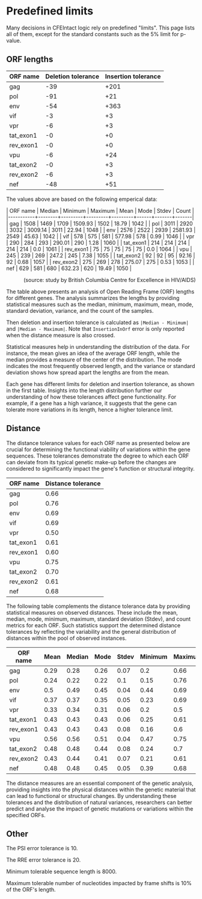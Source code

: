 
# Predefined limits

Many decisions in CFEIntact logic rely on predefined "limits".
This page lists all of them,
except for the standard constants such as the 5% limit for p-value.

## ORF lengths

| ORF name  | Deletion tolerance | Insertion tolerance |
|-----------|--------------------|---------------------|
| gag       | -39                | +201                |
| pol       | -91                | +21                 |
| env       | -54                | +363                |
| vif       | -3                 | +3                  |
| vpr       | -6                 | +3                  |
| tat_exon1 | -0                 | +0                  |
| rev_exon1 | -0                 | +0                  |
| vpu       | -6                 | +24                 |
| tat_exon2 | -0                 | +3                  |
| rev_exon2 | -6                 | +3                  |
| nef       | -48                | +51                 |

The values above are based on the following emperical data:

| ORF name  | Median | Minimum | Maximum |    Mean | Mode | Stdev | Count |
|-----------+--------+---------+---------+---------+------+-------+-------|
| gag       |   1508 |    1469 |    1709 | 1509.93 | 1502 | 18.79 |  1042 |
| pol       |   3011 |    2920 |    3032 | 3009.14 | 3011 | 22.94 |  1048 |
| env       |   2576 |    2522 |    2939 | 2581.93 | 2549 | 45.63 |  1042 |
| vif       |    578 |     575 |     581 |  577.98 |  578 |  0.99 |  1046 |
| vpr       |    290 |     284 |     293 |  290.01 |  290 |  1.28 |  1060 |
| tat_exon1 |    214 |     214 |     214 |     214 |  214 |   0.0 |  1061 |
| rev_exon1 |     75 |      75 |      75 |      75 |   75 |   0.0 |  1064 |
| vpu       |    245 |     239 |     269 |   247.2 |  245 |  7.38 |  1055 |
| tat_exon2 |     92 |      92 |      95 |   92.16 |   92 |  0.68 |  1057 |
| rev_exon2 |    275 |     269 |     278 |  275.07 |  275 |  0.53 |  1053 |
| nef       |    629 |     581 |     680 |  632.23 |  620 | 19.49 |  1050 |

<div style='width: 100%; text-align: right;'><tiny>(source: study by British Columbia Centre for Excellence in HIV/AIDS)</tiny></div>


The table above presents an analysis of Open Reading Frame (ORF) lengths for different genes. The analysis summarizes the lengths by providing statistical measures such as the median, minimum, maximum, mean, mode, standard deviation, variance, and the count of the samples.

Then deletion and insertion tolerance is calculated as `|Median - Minimum|` and `|Median - Maximum|`.
Note that `InsertionInOrf` error is only reported when the distance measure is also crossed.

Statistical measures help in understanding the distribution of the data. For instance, the mean gives an idea of the average ORF length, while the median provides a measure of the center of the distribution. The mode indicates the most frequently observed length, and the variance or standard deviation shows how spread apart the lengths are from the mean.


Each gene has different limits for deletion and insertion tolerance, as shown in the first table. Insights into the length distribution further our understanding of how these tolerances affect gene functionality. For example, if a gene has a high variance, it suggests that the gene can tolerate more variations in its length, hence a higher tolerance limit.

## Distance

The distance tolerance values for each ORF name as presented below are
crucial for determining the functional viability of variations within
the gene sequences. These tolerances demonstrate the degree to which
each ORF can deviate from its typical genetic make-up before the
changes are considered to significantly impact the gene's function or
structural integrity.

| ORF name  | Distance tolerance |
|-----------|--------------------|
| gag       | 0.66               |
| pol       | 0.76               |
| env       | 0.69               |
| vif       | 0.69               |
| vpr       | 0.50               |
| tat_exon1 | 0.61               |
| rev_exon1 | 0.60               |
| vpu       | 0.75               |
| tat_exon2 | 0.70               |
| rev_exon2 | 0.61               |
| nef       | 0.68               |

The following table complements the distance tolerance data by
providing statistical measures on observed distances. These include
the mean, median, mode, minimum, maximum, standard deviation (Stdev),
and count metrics for each ORF. Such statistics support the determined
distance tolerances by reflecting the variability and the general
distribution of distances within the pool of observed instances.

| ORF name  | Mean | Median | Mode | Stdev | Minimum | Maximum | Count |
|-----------|------|--------|------|-------|---------|---------|-------|
| gag       | 0.29 | 0.28   | 0.26 | 0.07  | 0.2     | 0.66    | 2054  |
| pol       | 0.24 | 0.22   | 0.22 | 0.1   | 0.15    | 0.76    | 2054  |
| env       | 0.5  | 0.49   | 0.45 | 0.04  | 0.44    | 0.69    | 2056  |
| vif       | 0.37 | 0.37   | 0.35 | 0.05  | 0.23    | 0.69    | 2066  |
| vpr       | 0.33 | 0.34   | 0.31 | 0.06  | 0.2     | 0.5     | 2071  |
| tat_exon1 | 0.43 | 0.43   | 0.43 | 0.06  | 0.25    | 0.61    | 2054  |
| rev_exon1 | 0.43 | 0.43   | 0.43 | 0.08  | 0.16    | 0.6     | 2074  |
| vpu       | 0.56 | 0.56   | 0.51 | 0.04  | 0.47    | 0.75    | 2056  |
| tat_exon2 | 0.48 | 0.48   | 0.44 | 0.08  | 0.24    | 0.7     | 2079  |
| rev_exon2 | 0.43 | 0.44   | 0.41 | 0.07  | 0.21    | 0.61    | 2071  |
| nef       | 0.48 | 0.48   | 0.45 | 0.05  | 0.39    | 0.68    | 2057  |

The distance measures are an essential component of the genetic
analysis, providing insights into the physical distances within the
genetic material that can lead to functional or structural changes. By
understanding these tolerances and the distribution of natural
variances, researchers can better predict and analyse the impact of
genetic mutations or variations within the specified ORFs.

## Other

The PSI error tolerance is 10.

The RRE error tolerance is 20.

Minimum tolerable sequence length is 8000.

Maximum tolerable number of nucleotides impacted by frame shifts is 10% of the ORF's length.
